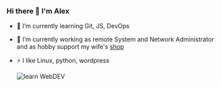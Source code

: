 ### Hi there 👋 I'm Alex

- 🌱 I’m currently learning Git, JS, DevOps
- 🔭 I’m currently working as remote System and Network Administrator and as hobby support my wife's [shop](https://busiko.shop)
- ⚡ I like Linux, python, wordpress
  
  ![learn WebDEV](https://i.pinimg.com/1200x/92/8f/90/928f90bcd221f78a30f18541a5ca2e7f.jpg)
<!--
**alkozp/alkozp** is a ✨ _special_ ✨ repository because its `README.md` (this file) appears on your GitHub profile.

Here are some ideas to get you started:

- 🔭 I’m currently working on ...
- 🌱 I’m currently learning ...
- 👯 I’m looking to collaborate on ...
- 🤔 I’m looking for help with ...
- 💬 Ask me about ...
- 📫 How to reach me: ...
- 😄 Pronouns: ...
- ⚡ Fun fact: ...
-->
